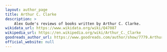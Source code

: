 ```yaml
---
layout: author_page
title: Arthur C. Clarke
description: >
    Alex Gude's reviews of books written by Arthur C. Clarke.
wikidata_url: https://www.wikidata.org/wiki/Q47087
wikipedia_url: https://en.wikipedia.org/wiki/Arthur_C._Clarke
goodreads_author_url: https://www.goodreads.com/author/show/7779.Arthur_C_Clarke
official_website: null
---
```

